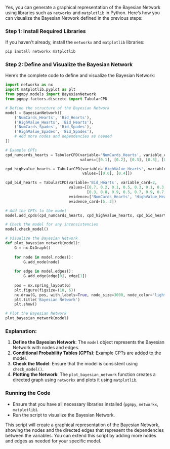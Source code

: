 Yes, you can generate a graphical representation of the Bayesian Network using libraries such as `networkx` and `matplotlib` in Python. Here’s how you can visualize the Bayesian Network defined in the previous steps:

### Step 1: Install Required Libraries

If you haven't already, install the `networkx` and `matplotlib` libraries:

```sh
pip install networkx matplotlib
```

### Step 2: Define and Visualize the Bayesian Network

Here’s the complete code to define and visualize the Bayesian Network:

```python
import networkx as nx
import matplotlib.pyplot as plt
from pgmpy.models import BayesianNetwork
from pgmpy.factors.discrete import TabularCPD

# Define the structure of the Bayesian Network
model = BayesianNetwork([
    ('NumCards_Hearts', 'Bid_Hearts'),
    ('HighValue_Hearts', 'Bid_Hearts'),
    ('NumCards_Spades', 'Bid_Spades'),
    ('HighValue_Spades', 'Bid_Spades'),
    # Add more nodes and dependencies as needed
])

# Example CPTs
cpd_numcards_hearts = TabularCPD(variable='NumCards_Hearts', variable_card=5,
                                 values=[[0.1], [0.2], [0.3], [0.3], [0.1]])

cpd_highvalue_hearts = TabularCPD(variable='HighValue_Hearts', variable_card=2,
                                  values=[[0.6], [0.4]])

cpd_bid_hearts = TabularCPD(variable='Bid_Hearts', variable_card=2,
                            values=[[0.7, 0.2, 0.1, 0.5, 0.3, 0.1, 0.3, 0.1, 0.5, 0.2],
                                    [0.3, 0.8, 0.9, 0.5, 0.7, 0.9, 0.7, 0.9, 0.5, 0.8]],
                            evidence=['NumCards_Hearts', 'HighValue_Hearts'],
                            evidence_card=[5, 2])

# Add the CPTs to the model
model.add_cpds(cpd_numcards_hearts, cpd_highvalue_hearts, cpd_bid_hearts)

# Check the model for any inconsistencies
model.check_model()

# Visualize the Bayesian Network
def plot_bayesian_network(model):
    G = nx.DiGraph()
    
    for node in model.nodes():
        G.add_node(node)
    
    for edge in model.edges():
        G.add_edge(edge[0], edge[1])
    
    pos = nx.spring_layout(G)
    plt.figure(figsize=(10, 6))
    nx.draw(G, pos, with_labels=True, node_size=3000, node_color='lightblue', font_size=10, font_weight='bold', arrowsize=20)
    plt.title('Bayesian Network')
    plt.show()

# Plot the Bayesian Network
plot_bayesian_network(model)
```

### Explanation:

1. **Define the Bayesian Network**: The `model` object represents the Bayesian Network with nodes and edges.
2. **Conditional Probability Tables (CPTs)**: Example CPTs are added to the model.
3. **Check the Model**: Ensure that the model is consistent using `check_model()`.
4. **Plotting the Network**: The `plot_bayesian_network` function creates a directed graph using `networkx` and plots it using `matplotlib`.

### Running the Code

- Ensure that you have all necessary libraries installed (`pgmpy`, `networkx`, `matplotlib`).
- Run the script to visualize the Bayesian Network.

This script will create a graphical representation of the Bayesian Network, showing the nodes and the directed edges that represent the dependencies between the variables. You can extend this script by adding more nodes and edges as needed for your specific model.
